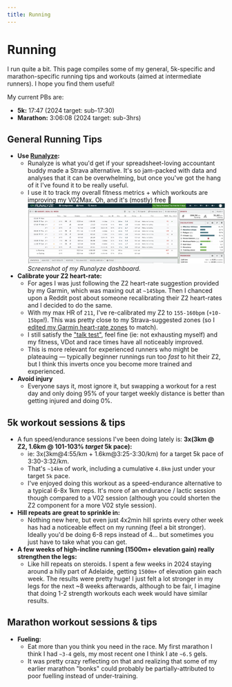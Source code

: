 ```yaml
---
title: Running
---
```


# Running

I run quite a bit. This page compiles some of my general, 5k-specific and marathon-specific running tips and workouts (aimed at intermediate runners). I hope you find them useful!

My current PBs are:

- **5k:** 17:47 (2024 target: sub-17:30)
- **Marathon:** 3:06:08 (2024 target: sub-3hrs)

## General Running Tips

- **Use [Runalyze](https://runalyze.com):**
  - Runalyze is what you'd get if your spreadsheet-loving accountant buddy made a Strava alternative. It's so jam-packed with data and analyses that it can be overwhelming, but once you've got the hang of it I've found it to be really useful.
  - I use it to track my overall fitness metrics + which workouts are improving my V02Max. Oh, and it's (mostly) free 🤯
    ![Runalyze dashboard for helping improve running.](images/running/runalyze.png)_Screenshot of my Runalyze dashboard._
- **Calibrate your Z2 heart-rate:**
  - For ages I was just following the Z2 heart-rate suggestion provided by my Garmin, which was maxing out at `~145bpm`. Then I chanced upon a Reddit post about someone recalibrating their Z2 heart-rates and I decided to do the same.
  - With my max HR of `211`, I've re-calibrated my Z2 to `155-160bpm` (`+10-15bpm`!). This was pretty close to my Strava-suggested zones (so I [edited my Garmin heart-rate zones](https://support.garmin.com/en-AU/?faq=w8qlOr7BQ16Z82HVrevpw9) to match).
  - I still satisfy the ["talk test"](https://www.healthhp.com.au/post/the-talk-test-for-running-zones), feel fine (ie: not exhausting myself) and my fitness, VDot and race times have all noticeably improved.
  - This is more relevant for experienced runners who might be plateauing — typically beginner runnings run too _fast_ to hit their Z2, but I think this inverts once you become more trained and experienced.
- **Avoid injury**
  - Everyone says it, most ignore it, but swapping a workout for a rest day and only doing 95% of your target weekly distance is better than getting injured and doing 0%.

## 5k workout sessions & tips

- A fun speed/endurance sessions I've been doing lately is: **3x(3km @ Z2, 1.6km @ 101-103% _target_ 5k pace):**
  - ie: 3x(3km@4:55/km + 1.6km@3:25-3:30/km) for a target 5k pace of 3:30-3:32/km.
  - That's `~14km` of work, including a cumulative `4.8km` just under your target `5k` pace.
  - I've enjoyed doing this workout as a speed-endurance alternative to a typical 6-8x 1km reps. It's more of an endurance / lactic session though compared to a V02 session (although you could shorten the Z2 component for a more V02 style session).
- **Hill repeats are great to sprinkle in:**
  - Nothing new here, but even just 4x2min hill sprints every other week has had a noticeable effect on my running (feel a bit stronger). Ideally you'd be doing 6-8 reps instead of 4... but sometimes you just have to take what you can get.
- **A few weeks of high-incline running (1500m+ elevation gain) really strengthen the legs:**
  - Like hill repeats on steroids. I spent a few weeks in 2024 staying around a hilly part of Adelaide, getting `1500m+` of elevation gain each week. The results were pretty huge! I just felt a lot stronger in my legs for the next ~8 weeks afterwards, although to be fair, I imagine that doing 1-2 strength workouts each week would have similar results.

## Marathon workout sessions & tips

- **Fueling:**
  - Eat more than you think you need in the race. My first marathon I think I had `~3-4` gels, my most recent one I think I ate `~6.5` gels.
  - It was pretty crazy reflecting on that and realizing that some of my earlier marathon "bonks" could probably be partially-attributed to poor fuelling instead of under-training.
